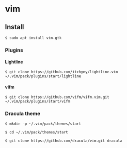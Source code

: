 # vim

## Install

```shell
$ sudo apt install vim-gtk
```

### Plugins

#### Lightline
```shell
$ git clone https://github.com/itchyny/lightline.vim ~/.vim/pack/plugins/start/lightline
```

#### vifm
```shell
$ git clone https://github.com/vifm/vifm.vim.git ~/.vim/pack/plugins/start/vifm
```

### Dracula theme

```shell
$ mkdir -p ~/.vim/pack/themes/start

$ cd ~/.vim/pack/themes/start

$ git clone https://github.com/dracula/vim.git dracula
```
